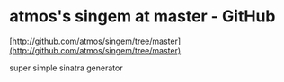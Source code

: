 <!--
id: 98314523
link: http://tumblr.atmos.org/post/98314523/atmoss-singem-at-master-github
slug: atmoss-singem-at-master-github
date: Mon Apr 20 2009 16:44:44 GMT-0700 (PDT)
publish: 2009-04-020
tags: 
title: atmos's singem at master - GitHub
-->


atmos's singem at master - GitHub
=================================

[http://github.com/atmos/singem/tree/master](http://github.com/atmos/singem/tree/master)

super simple sinatra generator

